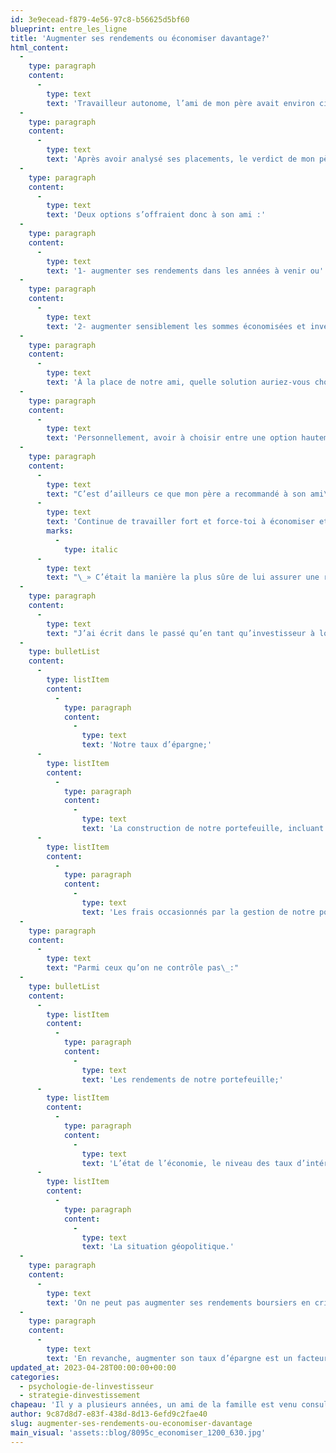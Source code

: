 ```yaml
---
id: 3e9ecead-f879-4e56-97c8-b56625d5bf60
blueprint: entre_les_ligne
title: 'Augmenter ses rendements ou économiser davantage?'
html_content:
  -
    type: paragraph
    content:
      -
        type: text
        text: 'Travailleur autonome, l’ami de mon père avait environ cinq ans de travail actif devant lui avant de prendre une retraite graduelle. Il avait mis de côté un fonds de retraite, mais il s’inquiétait de savoir si ce fonds serait suffisant pour subvenir à ses besoins au moment de la retraite. Il était particulièrement intéressé de savoir quels rendements mon père croyait raisonnables pour les prochaines années. Dans son esprit, il était capital que les rendements de son portefeuille soient attrayants au cours des années à venir.'
  -
    type: paragraph
    content:
      -
        type: text
        text: 'Après avoir analysé ses placements, le verdict de mon père a été direct. Les sommes investies étaient à peine suffisantes pour lui assurer une retraite confortable.'
  -
    type: paragraph
    content:
      -
        type: text
        text: 'Deux options s’offraient donc à son ami :'
  -
    type: paragraph
    content:
      -
        type: text
        text: '1- augmenter ses rendements dans les années à venir ou'
  -
    type: paragraph
    content:
      -
        type: text
        text: '2- augmenter sensiblement les sommes économisées et investies au cours des prochaines années (ou plus : mon père lui a fait comprendre que ce serait une bonne idée de continuer à travailler plus longtemps, ce qui lui permettrait d’ajouter à son épargne).'
  -
    type: paragraph
    content:
      -
        type: text
        text: 'À la place de notre ami, quelle solution auriez-vous choisie?'
  -
    type: paragraph
    content:
      -
        type: text
        text: 'Personnellement, avoir à choisir entre une option hautement incertaine et hors de mon contrôle (augmenter les rendements de mes placements) et une option plutôt certaine (même si désagréable), je choisirai la deuxième à tout coup.'
  -
    type: paragraph
    content:
      -
        type: text
        text: "C’est d’ailleurs ce que mon père a recommandé à son ami\_: «\_"
      -
        type: text
        text: 'Continue de travailler fort et force-toi à économiser et à investir une partie importante de tes revenus au cours des prochaines années.'
        marks:
          -
            type: italic
      -
        type: text
        text: "\_» C’était la manière la plus sûre de lui assurer une retraite confortable. C’est ce que son ami a fait et il s’en porte très bien aujourd’hui."
  -
    type: paragraph
    content:
      -
        type: text
        text: "J’ai écrit dans le passé qu’en tant qu’investisseur à long terme, on devrait focaliser nos énergies sur les facteurs qu’on peut contrôler. Je citerais les facteurs suivants parmi ceux qu’on peut contrôler\_:"
  -
    type: bulletList
    content:
      -
        type: listItem
        content:
          -
            type: paragraph
            content:
              -
                type: text
                text: 'Notre taux d’épargne;'
      -
        type: listItem
        content:
          -
            type: paragraph
            content:
              -
                type: text
                text: 'La construction de notre portefeuille, incluant l’allocation d’actif et le choix des véhicules de placement;'
      -
        type: listItem
        content:
          -
            type: paragraph
            content:
              -
                type: text
                text: 'Les frais occasionnés par la gestion de notre portefeuille.'
  -
    type: paragraph
    content:
      -
        type: text
        text: "Parmi ceux qu’on ne contrôle pas\_:"
  -
    type: bulletList
    content:
      -
        type: listItem
        content:
          -
            type: paragraph
            content:
              -
                type: text
                text: 'Les rendements de notre portefeuille;'
      -
        type: listItem
        content:
          -
            type: paragraph
            content:
              -
                type: text
                text: 'L’état de l’économie, le niveau des taux d’intérêt, etc.;'
      -
        type: listItem
        content:
          -
            type: paragraph
            content:
              -
                type: text
                text: 'La situation géopolitique.'
  -
    type: paragraph
    content:
      -
        type: text
        text: 'On ne peut pas augmenter ses rendements boursiers en criant ciseau! S’il est une chose, un tel objectif pourrait nous inciter à prendre des risques indus et nous faire perdre beaucoup d’argent.'
  -
    type: paragraph
    content:
      -
        type: text
        text: 'En revanche, augmenter son taux d’épargne est un facteur qu’on peut contrôler. C’est souvent la meilleure stratégie pour s’assurer une retraite plus confortable. Même si ce n’est pas facile à faire!'
updated_at: 2023-04-28T00:00:00+00:00
categories:
  - psychologie-de-linvestisseur
  - strategie-dinvestissement
chapeau: 'Il y a plusieurs années, un ami de la famille est venu consulter mon père au sujet de son fonds de retraite. J’ai pu assister à cette rencontre et le conseil de mon père à cet ami de longue date m’a marqué à tel point que je m’en souviens très bien, une vingtaine d’années plus tard.'
author: 9c87d8d7-e83f-438d-8d13-6efd9c2fae40
slug: augmenter-ses-rendements-ou-economiser-davantage
main_visual: 'assets::blog/8095c_economiser_1200_630.jpg'
---
```

